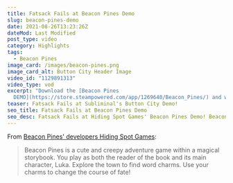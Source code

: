 ```yaml
---
title: Fatsack Fails at Beacon Pines Demo
slug: beacon-pines-demo
date: 2021-08-26T13:23:26Z
dateMod: Last Modified
post_type: video
category: Highlights
tags:
  - Beacon Pines
image_card: /images/beacon-pines.png
image_card_alt: Button City Header Image
video_id: "1129891313"
video_type: vod
excerpt: "Download the [Beacon Pines
  DEMO](https://store.steampowered.com/app/1269640/Beacon_Pines/) and wishlist it on Steam!"
teaser: Fatsack Fails at Subliminal's Button City Demo!
seo_title: Fatsack Fails at Beacon Pines Demo
seo_desc: Fatsack Fails at Hiding Spot Games' Beacon Pines Demo! Beacon Pines is a cute and creepy adventure game within a magical storybook. You play as both the reader of the book and its main character, Luka. Explore the town to find word charms. Use your charms to change the course of fate!
---
```

From [Beacon Pines' developers Hiding Spot Games](https://store.steampowered.com/app/1269640/Beacon_Pines/):

> Beacon Pines is a cute and creepy adventure game within a magical storybook. You play as both the reader of the book and its main character, Luka. Explore the town to find word charms. Use your charms to change the course of fate!
